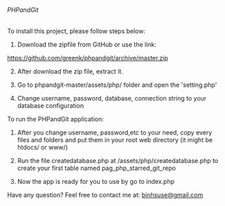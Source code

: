 ###### PHPandGit

To install this project, please follow steps below:

1. Download the zipfile from GitHub or use the link:

https://github.com/greenk/phpandgit/archive/master.zip

2. After download the zip file, extract it.

3. Go to phpandgit-master/assets/php/ folder and open the 'setting.php'

4. Change username, password, database, connection string to your database configuration

To run the PHPandGit application:

1. After you change username, password,etc to your need, copy every files and folders and put them in your root web directory (it might be htdocs/ or www/)

2. Run the file createdatabase.php at <your root url>/assets/php/createdatabase.php to create your first table named pag_php_starred_git_repo

3. Now the app is ready for you to use by go to index.php


Have any question? Feel free to contact me at: binhsuse@gmail.com